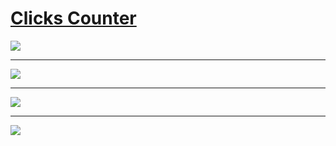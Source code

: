<h1><ins>Clicks Counter</ins></h1>
<img src="https://github.com/tsdon0001/clicks-counter/blob/main/images/ClicksCounter(1).PNG">
<hr>
<img src="https://github.com/tsdon0001/clicks-counter/blob/main/images/ClicksCounter(2).PNG">
<hr>
<img src="https://github.com/tsdon0001/clicks-counter/blob/main/images/ClicksCounter(3).PNG">
<hr>
<img src="https://github.com/tsdon0001/clicks-counter/blob/main/images/ClicksCounter(4).PNG">
